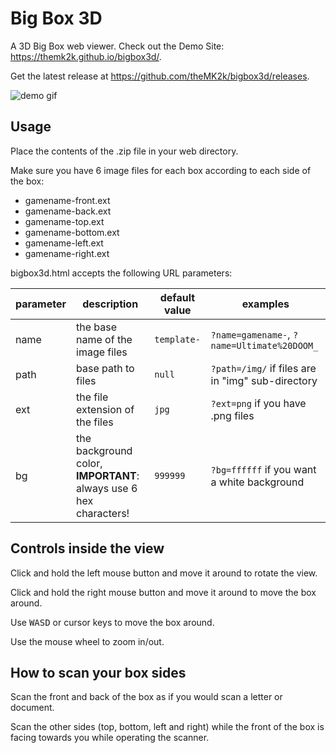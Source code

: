 # Big Box 3D

A 3D Big Box web viewer. Check out the Demo Site: <https://themk2k.github.io/bigbox3d/>.

Get the latest release at <https://github.com/theMK2k/bigbox3d/releases>.

![demo gif](demo.gif)

## Usage

Place the contents of the .zip file in your web directory.

Make sure you have 6 image files for each box according to each side of the box:

- gamename-front.ext
- gamename-back.ext
- gamename-top.ext
- gamename-bottom.ext
- gamename-left.ext
- gamename-right.ext

bigbox3d.html accepts the following URL parameters:

parameter|description|default value|examples
-|-|-|-
name|the base name of the image files|`template-`|`?name=gamename-`, `?name=Ultimate%20DOOM_`
path|base path to files|`null`|`?path=/img/` if files are in "img" sub-directory
ext|the file extension of the files|`jpg`|`?ext=png` if you have .png files
bg|the background color, **IMPORTANT**: always use 6 hex characters!|`999999`|`?bg=ffffff` if you want a white background

## Controls inside the view

Click and hold the left mouse button and move it around to rotate the view.

Click and hold the right mouse button and move it around to move the box around.

Use <kbd>W</kbd><kbd>A</kbd><kbd>S</kbd><kbd>D</kbd> or cursor keys to move the box around.

Use the mouse wheel to zoom in/out.

## How to scan your box sides

Scan the front and back of the box as if you would scan a letter or document.

Scan the other sides (top, bottom, left and right) while the front of the box is facing towards you while operating the scanner.
